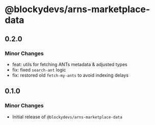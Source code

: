# @blockydevs/arns-marketplace-data

## 0.2.0

### Minor Changes

- feat: utils for fetching ANTs metadata & adjusted types
- fix: fixed `search-ant` logic
- fix: restored old `fetch-my-ants` to avoid indexing delays

## 0.1.0

### Minor Changes

- Initial release of `@blockydevs/arns-marketplace-data`
